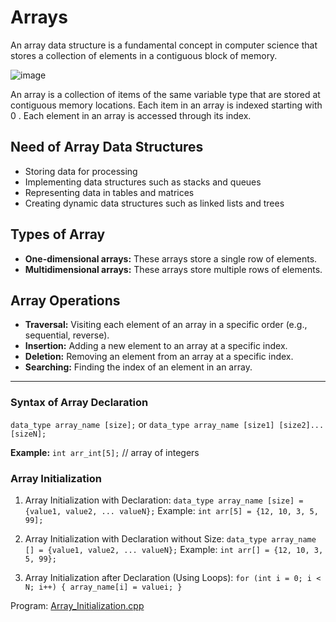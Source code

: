 # Arrays
An array data structure is a fundamental concept in computer science that stores a collection of elements in a contiguous block of memory.

![image](https://github.com/DevFreAkeD/Data-Structure-Revision/assets/32740788/c56e2404-de7c-4252-a03a-98bf291690fa)

An array is a collection of items of the same variable type that are stored at contiguous memory locations. Each item in an array is indexed starting with 0 . Each element in an array is accessed through its index.

## Need of Array Data Structures
- Storing data for processing
- Implementing data structures such as stacks and queues
- Representing data in tables and matrices
- Creating dynamic data structures such as linked lists and trees

## Types of Array
- **One-dimensional arrays:** These arrays store a single row of elements.
- **Multidimensional arrays:** These arrays store multiple rows of elements.

## Array Operations
- **Traversal:** Visiting each element of an array in a specific order (e.g., sequential, reverse).
- **Insertion:** Adding a new element to an array at a specific index.
- **Deletion:** Removing an element from an array at a specific index.
- **Searching:** Finding the index of an element in an array.
  
<hr>

### Syntax of Array Declaration
`data_type array_name [size];`
  or
`data_type array_name [size1] [size2]...[sizeN];`

**Example:**
`int arr_int[5];` // array of integers

### Array Initialization
1. Array Initialization with Declaration: `data_type array_name [size] = {value1, value2, ... valueN};`
   Example: `int arr[5] = {12, 10, 3, 5, 99];`

2. Array Initialization with Declaration without Size: `data_type array_name [] = {value1, value2, ... valueN};`
   Example: `int arr[] = {12, 10, 3, 5, 99};`

3. Array Initialization after Declaration (Using Loops):
   `for (int i = 0; i < N; i++) {
     array_name[i] = valuei;
   }`
   
Program: <a href="https://github.com/DevFreAkeD/Data-Structure-Revision/blob/main/Arrays/Array_Initialization.cpp">Array_Initialization.cpp</a>

